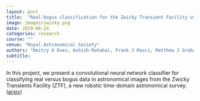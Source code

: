 ```yaml
---
layout: post
title:  "Real-bogus classification for the Zwicky Transient Facility using deep learning"
image: images/zwicky.png
date: 2019-06-24
categories: research
course: ""  
venue: "Royal Astronomical Society"
authors: "Dmitry A Duev, Ashish Mahabal, Frank J Masci, Matthew J Graham, Ben Rusholme, Richard Walters, Ishani Karmarkar, Sara Frederick, Mansi M Kasliwal, Umaa Rebbapragada, and Charlotte Ward"
subtitle:
---
```

In this project, we present a convolutional neural network classifier for classifying real versus bogus data in astronomical images from the Zwicky Transients Facility (ZTF), a new robotic time-domain astronomical survey. (<a href="https://arxiv.org/abs/1907.11259">arxiv</a>)
